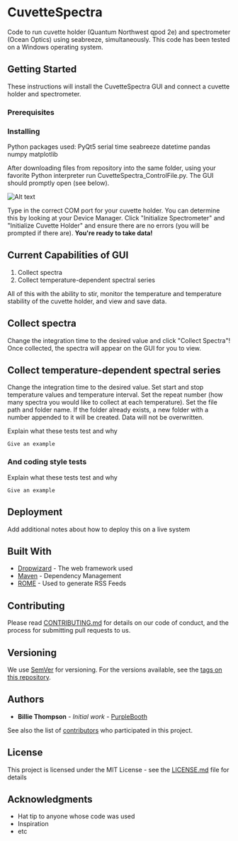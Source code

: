 # CuvetteSpectra
Code to run cuvette holder (Quantum Northwest qpod 2e) and spectrometer (Ocean Optics) using seabreeze, simultaneously. This code has been tested on a Windows operating system.

## Getting Started

These instructions will install the CuvetteSpectra GUI and connect a cuvette holder and spectrometer.

### Prerequisites

### Installing

Python packages used:
PyQt5
serial
time
seabreeze
datetime
pandas
numpy
matplotlib

After downloading files from repository into the same folder, using your favorite Python interpreter run CuvetteSpectra_ControlFile.py. The GUI should promptly open (see below).

![Alt text](https://github.com/mcleca8/CuvetteSpectra/blob/master/CuvetteSpectra%20GUI.PNG?raw=true)

Type in the correct COM port for your cuvette holder. You can determine this by looking at your Device Manager.
Click "Initialize Spectrometer" and "Initialize Cuvette Holder" and ensure there are no errors (you will be prompted if there are). **You're ready to take data!**

## Current Capabilities of GUI

1. Collect spectra
2. Collect temperature-dependent spectral series

All of this with the ability to stir, monitor the temperature and temperature stability of the cuvette holder, and view and save data.

## Collect spectra

Change the integration time to the desired value and click "Collect Spectra"!
Once collected, the spectra will appear on the GUI for you to view. 

## Collect temperature-dependent spectral series

Change the integration time to the desired value.
Set start and stop temperature values and temperature interval.
Set the repeat number (how many spectra you would like to collect at each temperature). 
Set the file path and folder name. If the folder already exists, a new folder with a number appended to it will be created. Data will not be overwritten.


Explain what these tests test and why

```
Give an example
```

### And coding style tests

Explain what these tests test and why

```
Give an example
```

## Deployment

Add additional notes about how to deploy this on a live system

## Built With

* [Dropwizard](http://www.dropwizard.io/1.0.2/docs/) - The web framework used
* [Maven](https://maven.apache.org/) - Dependency Management
* [ROME](https://rometools.github.io/rome/) - Used to generate RSS Feeds

## Contributing

Please read [CONTRIBUTING.md](https://gist.github.com/PurpleBooth/b24679402957c63ec426) for details on our code of conduct, and the process for submitting pull requests to us.

## Versioning

We use [SemVer](http://semver.org/) for versioning. For the versions available, see the [tags on this repository](https://github.com/your/project/tags). 

## Authors

* **Billie Thompson** - *Initial work* - [PurpleBooth](https://github.com/PurpleBooth)

See also the list of [contributors](https://github.com/your/project/contributors) who participated in this project.

## License

This project is licensed under the MIT License - see the [LICENSE.md](LICENSE.md) file for details

## Acknowledgments

* Hat tip to anyone whose code was used
* Inspiration
* etc
